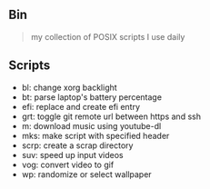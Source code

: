 ## Bin

> my collection of POSIX scripts I use daily

## Scripts

- bl: change xorg backlight
- bt: parse laptop's battery percentage
- efi: replace and create efi entry
- grt: toggle git remote url between https and ssh
- m: download music using youtube-dl
- mks: make script with specified header
- scrp: create a scrap directory
- suv: speed up input videos
- vog: convert video to gif
- wp: randomize or select wallpaper
